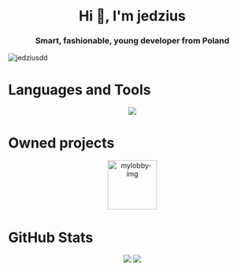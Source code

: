 <h1 align="center">Hi 👋, I'm jedzius</h1>
<h3 align="center">Smart, fashionable, young developer from Poland</h3>
<p align="left"> <img src="https://komarev.com/ghpvc/?username=jedziemy&label=Profile%20views&color=0e75b6&style=flat" alt="jedziusdd" /> </p>

<h1>Languages and Tools</h1>
<p align="center">
  <a href="https://skillicons.dev">
    <img src="https://skillicons.dev/icons?i=github,go,gradle,maven,idea,java,javascript,kotlin,mysql,redis,postgresql,mongodb,linux,bash&perline=7"/>
  </a>
</p>
<h1>Owned projects</h1>
<p align="center" display="flex">
    <a href="https://mylobby.pl" display="flex" margin-left="25px">
        <img width="100px" src="https://cdn.discordapp.com/icons/976987326037241896/ae7e25d5ff434df710c1edde6afac619.webp?size=96" alt="mylobby-img">
    </a>
</p>
<h1 align="left">GitHub Stats</h1>
<div align="center">
  <img src="https://github-readme-stats.vercel.app/api?username=jedzius&show_icons=true&theme=tokyonight" /> 
  <img src="https://github-readme-streak-stats.herokuapp.com/?user=jedzius&theme=tokyonight&hide_border=true" />
</div>
